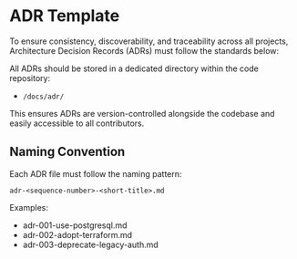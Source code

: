 # ADR Template

To ensure consistency, discoverability, and traceability across all projects, Architecture Decision Records (ADRs) must follow the standards below:
 
All ADRs should be stored in a dedicated directory within the code repository:
 
- `/docs/adr/`
 
This ensures ADRs are version-controlled alongside the codebase and easily accessible to all contributors.

## Naming Convention

Each ADR file must follow the naming pattern:

`adr-<sequence-number>-<short-title>.md`

Examples:

- adr-001-use-postgresql.md
- adr-002-adopt-terraform.md
- adr-003-deprecate-legacy-auth.md
